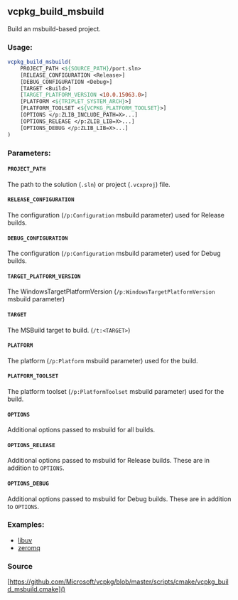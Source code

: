 ## vcpkg_build_msbuild

Build an msbuild-based project.

### Usage:
```cmake
vcpkg_build_msbuild(
    PROJECT_PATH <${SOURCE_PATH}/port.sln>
    [RELEASE_CONFIGURATION <Release>]
    [DEBUG_CONFIGURATION <Debug>]
    [TARGET <Build>]
    [TARGET_PLATFORM_VERSION <10.0.15063.0>]
    [PLATFORM <${TRIPLET_SYSTEM_ARCH}>]
    [PLATFORM_TOOLSET <${VCPKG_PLATFORM_TOOLSET}>]
    [OPTIONS </p:ZLIB_INCLUDE_PATH=X>...]
    [OPTIONS_RELEASE </p:ZLIB_LIB=X>...]
    [OPTIONS_DEBUG </p:ZLIB_LIB=X>...]
)
```

### Parameters:
#### `PROJECT_PATH`
The path to the solution (`.sln`) or project (`.vcxproj`) file.

#### `RELEASE_CONFIGURATION`
The configuration (``/p:Configuration`` msbuild parameter) used for Release builds.

#### `DEBUG_CONFIGURATION`
The configuration (``/p:Configuration`` msbuild parameter)
used for Debug builds.

#### `TARGET_PLATFORM_VERSION`
The WindowsTargetPlatformVersion (``/p:WindowsTargetPlatformVersion`` msbuild parameter)

#### `TARGET`
The MSBuild target to build. (``/t:<TARGET>``)

#### `PLATFORM`
The platform (``/p:Platform`` msbuild parameter) used for the build.

#### `PLATFORM_TOOLSET`
The platform toolset (``/p:PlatformToolset`` msbuild parameter) used for the build.

#### `OPTIONS`
Additional options passed to msbuild for all builds.

#### `OPTIONS_RELEASE`
Additional options passed to msbuild for Release builds. These are in addition to `OPTIONS`.

#### `OPTIONS_DEBUG`
Additional options passed to msbuild for Debug builds. These are in addition to `OPTIONS`.

### Examples:

* [libuv](https://github.com/Microsoft/vcpkg/blob/master/ports/libuv/portfile.cmake)
* [zeromq](https://github.com/Microsoft/vcpkg/blob/master/ports/zeromq/portfile.cmake)

### Source
[https://github.com/Microsoft/vcpkg/blob/master/scripts/cmake/vcpkg_build_msbuild.cmake]()

